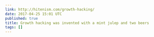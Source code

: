 ```yaml
---
link: http://hitenism.com/growth-hacking/
date: 2017-04-25 15:01 UTC
published: true
title: Growth hacking was invented with a mint julep and two beers
tags: []
---
```



